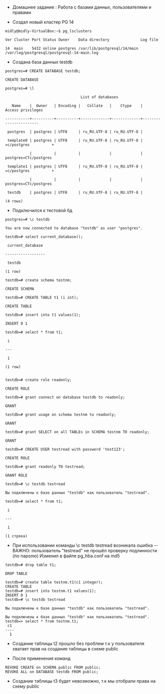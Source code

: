 - Домашнее задание : Работа с базами данных, пользователями и правами

- Создал новый кластер PG 14
  
```
midly@midly-VirtualBox:~$ pg_lsclusters

Ver Cluster Port Status Owner    Data directory              Log file

14  main    5432 online postgres /var/lib/postgresql/14/main /var/log/postgresql/postgresql-14-main.log
```

- Создана база данных testdb

```
postgres=# CREATE DATABASE testdb;

CREATE DATABASE

postgres=# \l

                                  List of databases

   Name    |  Owner   | Encoding |   Collate   |    Ctype    |   Access privileges   

-----------+----------+----------+-------------+-------------+-----------------------

 postgres  | postgres | UTF8     | ru_RU.UTF-8 | ru_RU.UTF-8 | 

 template0 | postgres | UTF8     | ru_RU.UTF-8 | ru_RU.UTF-8 | =c/postgres          +

           |          |          |             |             | postgres=CTc/postgres

 template1 | postgres | UTF8     | ru_RU.UTF-8 | ru_RU.UTF-8 | =c/postgres          +

           |          |          |             |             | postgres=CTc/postgres

 testdb    | postgres | UTF8     | ru_RU.UTF-8 | ru_RU.UTF-8 | 

(4 rows)

```

- Подключился к тестовой бд
```
postgres=# \c testdb

You are now connected to database "testdb" as user "postgres".

testdb=# select current_database();

 current_database 

------------------

 testdb

(1 row)

testdb=# create schema testnm;

CREATE SCHEMA

testdb=# CREATE TABLE t1 (i int);

CREATE TABLE

testdb=# insert into t1 values(1);

INSERT 0 1

testdb=# select * from t1;

 i 

---

 1

(1 row)


testdb=# create role readonly;

CREATE ROLE

testdb=# grant connect on database testdb to readonly;

GRANT

testdb=# grant usage on schema testnm to readonly;

GRANT

testdb=# grant SELECT on all TABLEs in SCHEMA testnm TO readonly;

GRANT

testdb=# CREATE USER testread with password 'test123';

CREATE ROLE

testdb=# grant readonly TO testread;

GRANT ROLE

testdb=# \c testdb testread

Вы подключены к базе данных "testdb" как пользователь "testread".

testdb=# select * from t1;

 i 

---

 1

(1 строка)

```

-  При использовании команды \c testdb testread возникала ошибка -- ВАЖНО:  пользователь "testread" не прошёл проверку подлинности (по паролю)
Изменил в файле pg_hba.conf на md5

```
testdb=# drop table t1;

DROP TABLE

testdb=# create table testnm.t1(c1 integer);
CREATE TABLE
testdb=# insert into testnm.t1 values(1);
INSERT 0 1
testdb=# \c testdb testread

Вы подключены к базе данных "testdb" как пользователь "testread".

Вы подключены к базе данных "testdb" как пользователь "testread".
testdb=> select * from testnm.t1;
 c1
----
  1
```

- Создание таблицы t2 прошло без проблем т.к у пользователя хватает прав на создание таблицы в схеме public
  
- После применения команд
```
REVOKE CREATE on SCHEMA public FROM public;
REVOKE ALL on DATABASE testdb FROM public;
```
- Создание таблицы t3 будет невозможно, т.к мы отобрали права на схему public
